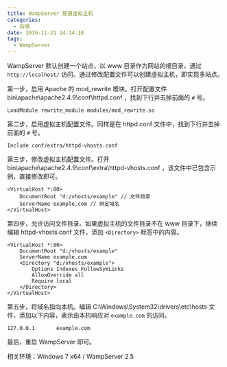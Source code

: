 ```yaml
---
title: WampServer 配置虚拟主机
categories:
  - 后端
date: 2016-11-21 14:14:18
tags:
  - WampServer
---
```


WampServer 默认创建一个站点，以 www 目录作为网站的根目录，通过 `http://localhost/` 访问。通过修改配置文件可以创建虚拟主机，即实现多站点。

<!-- more -->

第一步，启用 Apache 的 mod_rewrite 模块。打开配置文件 bin\apache\apache2.4.9\conf\httpd.conf ，找到下行并去掉前面的 `#` 号。

```
LoadModule rewrite_module modules/mod_rewrite.so
```

第二步，启用虚拟主机配置文件。同样是在 httpd.conf 文件中，找到下行并去掉前面的 `#` 号。

```
Include conf/extra/httpd-vhosts.conf
```

第三步，修改虚拟主机配置文件。打开 bin\apache\apache2.4.9\conf\extra\httpd-vhosts.conf ，该文件中已包含示例，直接修改即可。

```
<VirtualHost *:80>
    DocumentRoot "d:/vhosts/example" // 文件目录
    ServerName example.com // 绑定域名
</VirtualHost>
```

第四步，允许访问文件目录。如果虚拟主机的文件目录不在 www 目录下，继续编辑 httpd-vhosts.conf 文件，添加 `<Directory>` 标签中的内容。

```
<VirtualHost *:80>
	DocumentRoot "d:/vhosts/example"
	ServerName example.com
	<Directory "d:/vhosts/example">
		Options Indexes FollowSymLinks
		AllowOverride all
		Require local
	</Directory>
</VirtualHost>
```

第五步，将域名指向本机。编辑 C:\Windows\System32\drivers\etc\hosts 文件，添加以下内容，表示由本机响应对 `example.com` 的访问。

```
127.0.0.1       example.com
```

最后，重启 WampServer 即可。

相关环境：Windows 7 x64 / WampServer 2.5